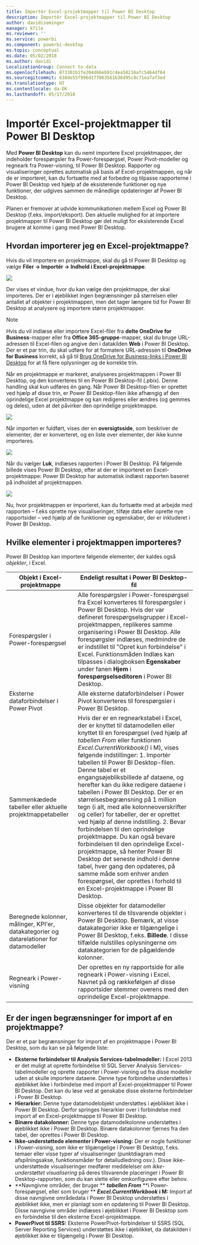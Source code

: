 ```yaml
---
title: Importér Excel-projektmapper til Power BI Desktop
description: Importér Excel-projektmapper til Power BI Desktop
author: davidiseminger
manager: kfile
ms.reviewer: ''
ms.service: powerbi
ms.component: powerbi-desktop
ms.topic: conceptual
ms.date: 05/02/2018
ms.author: davidi
LocalizationGroup: Connect to data
ms.openlocfilehash: 073301b1fe204d66eb91c4ea50216afc5464df64
ms.sourcegitcommit: 638de55f996d177063561b36d95c8c71ea7af3ed
ms.translationtype: HT
ms.contentlocale: da-DK
ms.lasthandoff: 05/17/2018
---
```

# <a name="import-excel-workbooks-into-power-bi-desktop"></a>Importér Excel-projektmapper til Power BI Desktop
Med **Power BI Desktop** kan du nemt importere Excel projektmapper, der indeholder forespørgsler fra Power-forespørgsel, Power Pivot-modeller og regneark fra Power-visning, til Power BI Desktop. Rapporter og visualiseringer oprettes automatisk på basis af Excel-projektmappen, og når de er importeret, kan du fortsætte med at forbedre og tilpasse rapporterne i Power BI Desktop ved hjælp af de eksisterende funktioner og nye funktioner, der udgives sammen de månedlige opdateringer af Power BI Desktop.

Planen er fremover at udvide kommunikationen mellem Excel og Power BI Desktop (f.eks. import/eksport). Den aktuelle mulighed for at importere projektmapper til Power BI Desktop gør det muligt for eksisterende Excel brugere at komme i gang med Power BI Desktop.

## <a name="how-do-i-import-an-excel-workbook"></a>Hvordan importerer jeg en Excel-projektmappe?
Hvis du vil importere en projektmappe, skal du gå til Power BI Desktop og vælge **Filer -\> Importér -\> Indhold i Excel-projektmappe**.

![](media/desktop-import-excel-workbooks/importexceltopbi_1.png)

Der vises et vindue, hvor du kan vælge den projektmappe, der skal importeres. Der er i øjeblikket ingen begrænsninger på størrelsen eller antallet af objekter i projektmappen, men det tager længere tid for Power BI Desktop at analysere og importere større projektmapper.

> [!NOTE]
> Hvis du vil indlæse eller importere Excel-filer fra **delte OneDrive for Business**-mapper eller fra **Office 365-gruppe**-mapper, skal du bruge URL-adressen til Excel-filen og angive den i datakilden **Web** i Power BI Desktop. Der er et par trin, du skal udføre for at formatere URL-adressen til **OneDrive for Business** korrekt, så gå til [Brug OneDrive for Business-links i Power BI Desktop](desktop-use-onedrive-business-links.md) for at få flere oplysninger og de korrekte trin.
> 
> 

Når en projektmappe er markeret, analyseres projektmappen i Power BI Desktop, og den konverteres til en Power BI Desktop-fil (.pbix). Denne handling skal kun udføres én gang. Når Power BI Desktop-filen er oprettet ved hjælp af disse trin, er Power BI Desktop-filen ikke afhængig af den oprindelige Excel projektmappe og kan redigeres eller ændres (og gemmes og deles), uden at det påvirker den oprindelige projektmappe.

![](media/desktop-import-excel-workbooks/importexceltopbi_2.png)

Når importen er fuldført, vises der en **oversigtsside**, som beskriver de elementer, der er konverteret, og en liste over elementer, der ikke kunne importeres.

![](media/desktop-import-excel-workbooks/importexceltopbi_3.png)

Når du vælger **Luk**, indlæses rapporten i Power BI Desktop. På følgende billede vises Power BI Desktop, efter at der er importeret en Excel-projektmappe: Power BI Desktop har automatisk indlæst rapporten baseret på indholdet af projektmappen.

![](media/desktop-import-excel-workbooks/importexceltopbi_4.png)

Nu, hvor projektmappen er importeret, kan du fortsætte med at arbejde med rapporten – f.eks oprette nye visualiseringer, tilføje data eller oprette nye rapportsider – ved hjælp af de funktioner og egenskaber, der er inkluderet i Power BI Desktop.

## <a name="which-workbook-elements-are-imported"></a>Hvilke elementer i projektmappen importeres?
Power BI Desktop kan importere følgende elementer, der kaldes også *objekter*, i Excel.

| Objekt i Excel-projektmappe | Endeligt resultat i Power BI Desktop-fil |
| --- | --- |
| Forespørgsler i Power-forespørgsel |Alle forespørgsler i Power-forespørgsel fra Excel konverteres til forespørgsler i Power BI Desktop. Hvis der var defineret forespørgselsgrupper i Excel-projektmappen, replikeres samme organisering i Power BI Desktop. Alle forespørgsler indlæses, medmindre de er indstillet til "Opret kun forbindelse" i Excel. Funktionsmåden Indlæs kan tilpasses i dialogboksen **Egenskaber** under fanen **Hjem** i **forespørgselseditoren** i Power BI Desktop. |
| Eksterne dataforbindelser i Power Pivot |Alle eksterne dataforbindelser i Power Pivot konverteres til forespørgsler i Power BI Desktop. |
| Sammenkædede tabeller eller aktuelle projektmappetabeller |Hvis der er en regnearkstabel i Excel, der er knyttet til datamodellen eller knyttet til en forespørgsel (ved hjælp af *tabellen From* eller funktionen *Excel.CurrentWorkbook()* i M), vises følgende indstillinger: 1. Importér tabellen til Power BI Desktop-filen. Denne tabel er et engangsøjebliksbillede af dataene, og herefter kan du ikke redigere dataene i tabellen i Power BI Desktop. Der er en størrelsesbegrænsning på 1 million tegn (i alt, med alle kolonneoverskrifter og celler) for tabeller, der er oprettet ved hjælp af denne indstilling. 2. Bevar forbindelsen til den oprindelige projektmappe. Du kan også bevare forbindelsen til den oprindelige Excel-projektmappe, så henter Power BI Desktop det seneste indhold i denne tabel, hver gang den opdateres, på samme måde som enhver anden forespørgsel, der oprettes i forhold til en Excel-projektmappe i Power BI Desktop. |
| Beregnede kolonner, målinger, KPI'er, datakategorier og datarelationer for datamodeller |Disse objekter for datamodeller konverteres til de tilsvarende objekter i Power BI Desktop. Bemærk, at visse datakategorier ikke er tilgængelige i Power BI Desktop, f.eks. **Billede**. I disse tilfælde nulstilles oplysningerne om datakategorien for de pågældende kolonner. |
| Regneark i Power-visning |Der oprettes en ny rapportside for alle regneark i Power-visning i Excel. Navnet på og rækkefølgen af disse rapportsider stemmer overens med den oprindelige Excel-projektmappe. |

## <a name="are-there-any-limitations-to-importing-a-workbook"></a>Er der ingen begrænsninger for import af en projektmappe?
Der er et par begrænsninger for import af en projektmappe i Power BI Desktop, som du kan se på følgende liste:

* **Eksterne forbindelser til Analysis Services-tabelmodeller:** I Excel 2013 er det muligt at oprette forbindelse til SQL Server Analysis Services-tabelmodeller og oprette rapporter i Power-visning ud fra disse modeller uden at skulle importere dataene. Denne type forbindelse understøttes i øjeblikket ikke i forbindelse med import af Excel-projektmapper til Power BI Desktop. Det kan du løse ved at genskabe disse eksterne forbindelser i Power BI Desktop.
* **Hierarkier:** Denne type datamodelobjekt understøttes i øjeblikket ikke i Power BI Desktop. Derfor springes hierarkier over i forbindelse med import af en Excel-projektmappe til Power BI Desktop.
* **Binære datakolonner:** Denne type datamodelkolonne understøttes i øjeblikket ikke i Power BI Desktop. Binære datakolonner fjernes fra den tabel, der oprettes i Power BI Desktop.
* **Ikke-understøttede elementer i Power-visning:** Der er nogle funktioner i Power-visning, som ikke er tilgængelige i Power BI Desktop, f.eks. temaer eller visse typer af visualiseringer (punktdiagram med afspilningsakse, funktionsmåder for detailudledning osv.). Disse ikke-understøttede visualiseringer medfører meddelelser om *ikke-understøttet visualisering* på deres tilsvarende placeringer i Power BI Desktop-rapporten, som du kan slette eller omkonfigurere efter behov.
* **Navngivne områder, der bruger ** ***tabellen From*** **i Power-forespørgsel, eller som bruger ** ***Excel.CurrentWorkbook*** **i M:** Import af disse navngivne områdedata i Power BI Desktop understøttes i øjeblikket ikke, men er planlagt som en opdatering til Power BI Desktop. Disse navngivne områder indlæses i øjeblikket i Power BI Desktop som en forbindelse til den eksterne Excel-projektmappe.
* **PowerPivot til SSRS:** Eksterne PowerPivot-forbindelser til SSRS (SQL Server Reporting Services) understøttes ikke i øjeblikket, da datakilden i øjeblikket ikke er tilgængelig i Power BI Desktop.

